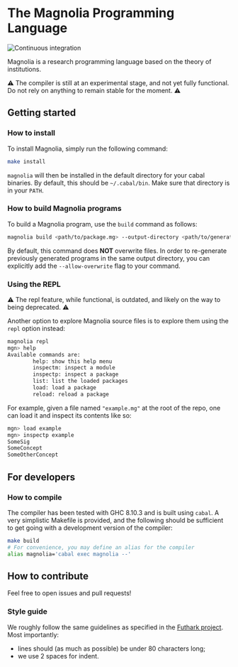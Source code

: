 # The Magnolia Programming Language

![Continuous
integration](https://github.com/magnolia-lang/magnolia-lang/actions/workflows/ci.yml/badge.svg)

Magnolia is a research programming language based on the theory of institutions.

⚠️ The compiler is still at an experimental stage, and not yet fully functional.
Do not rely on anything to remain stable for the moment. ⚠️

## Getting started

### How to install

To install Magnolia, simply run the following command:

```bash
make install
```

`magnolia` will then be installed in the default directory for your cabal
binaries. By default, this should be `~/.cabal/bin`. Make sure that directory
is in your `PATH`.

### How to build Magnolia programs

To build a Magnolia program, use the `build` command as follows:

```bash
magnolia build <path/to/package.mg> --output-directory <path/to/generated/files>
```

By default, this command does **NOT** overwrite files. In order to re-generate
previously generated programs in the same output directory, you can explicitly
add the `--allow-overwrite` flag to your command.

### Using the REPL

⚠️  The repl feature, while functional, is outdated, and likely on the way to
being deprecated. ⚠️

Another option to explore Magnolia source files is to explore them using the
`repl` option instead:

```bash
magnolia repl
mgn> help
Available commands are:
        help: show this help menu
        inspectm: inspect a module
        inspectp: inspect a package
        list: list the loaded packages
        load: load a package
        reload: reload a package
```

For example, given a file named `"example.mg"` at the root of the repo, one can
load it and inspect its contents like so:

```bash
mgn> load example
mgn> inspectp example
SomeSig
SomeConcept
SomeOtherConcept
```

## For developers

### How to compile

The compiler has been tested with GHC 8.10.3 and is built using `cabal`.
A very simplistic Makefile is provided, and the following should be sufficient
to get going with a development version of the compiler:

```bash
make build
# For convenience, you may define an alias for the compiler
alias magnolia='cabal exec magnolia --'
```

## How to contribute

Feel free to open issues and pull requests!

### Style guide

We roughly follow the same guidelines as specified in the [Futhark
project](https://github.com/diku-dk/futhark). Most importantly:

* lines should (as much as possible) be under 80 characters long;
* we use 2 spaces for indent.
